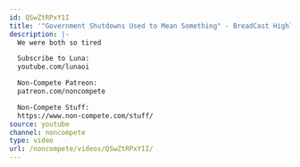 ```yaml
---
id: QSwZtRPxY1I
title: '"Government Shutdowns Used to Mean Something" - BreadCast Highlights'
description: |-
  We were both so tired

  Subscribe to Luna:
  youtube.com/lunaoi

  Non-Compete Patreon:
  patreon.com/noncompete

  Non-Compete Stuff:
  https://www.non-compete.com/stuff/
source: youtube
channel: noncompete
type: video
url: /noncompete/videos/QSwZtRPxY1I/
---
```

